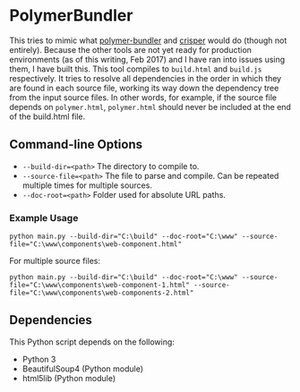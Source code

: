 # PolymerBundler

This tries to mimic what [polymer-bundler](https://github.com/Polymer/polymer-bundler) and [crisper](https://github.com/PolymerLabs/crisper) would do (though not entirely). Because the other tools are not yet ready for production environments (as of this writing, Feb 2017) and I have ran into issues using them, I have built this. This tool compiles to `build.html` and `build.js` respectively. It tries to resolve all dependencies in the order in which they are found in each source file, working its way down the dependency tree from the input source files. In other words, for example, if the source file depends on `polymer.html`, `polymer.html` should never be included at the end of the build.html file.

## Command-line Options

- `--build-dir=<path>` The directory to compile to.
- `--source-file=<path>` The file to parse and compile. Can be repeated multiple times for multiple sources.
- `--doc-root=<path>` Folder used for absolute URL paths.

### Example Usage

    python main.py --build-dir="C:\build" --doc-root="C:\www" --source-file="C:\www\components\web-component.html"

For multiple source files:

    python main.py --build-dir="C:\build" --doc-root="C:\www" --source-file="C:\www\components\web-component-1.html" --source-file="C:\www\components\web-components-2.html"

## Dependencies

This Python script depends on the following:
 - Python 3
 - BeautifulSoup4 (Python module)
 - html5lib (Python module)
